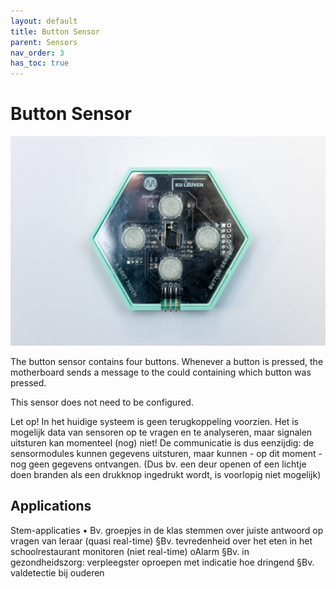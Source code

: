 ```yaml
---
layout: default
title: Button Sensor
parent: Sensors
nav_order: 3
has_toc: true
---
```


# Button Sensor


![](../assets/images/button-sensor.jpg)


The button sensor contains four buttons.
Whenever a button is pressed, the motherboard sends a message to the could containing which button was pressed.

This sensor does not need to be configured.

Let op! In het huidige systeem is geen terugkoppeling voorzien. Het is mogelijk data van sensoren op te vragen en te analyseren, maar signalen uitsturen kan momenteel (nog) niet! De communicatie is dus eenzijdig: de sensormodules kunnen gegevens uitsturen, maar kunnen - op dit moment - nog geen gegevens ontvangen. (Dus bv. een deur openen of een lichtje doen branden als een drukknop ingedrukt wordt, is voorlopig niet mogelijk)

## Applications
Stem-applicaties
    • Bv. groepjes in de klas stemmen over juiste antwoord op vragen van leraar (quasi real-time)
 §Bv. tevredenheid over het eten in het schoolrestaurant monitoren (niet real-time)
 oAlarm
 §Bv. in gezondheidszorg: verpleegster oproepen met indicatie hoe dringend
 §Bv. valdetectie bij ouderen